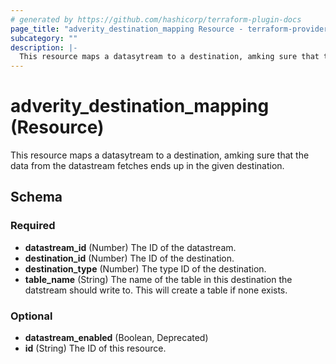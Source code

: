 ```yaml
---
# generated by https://github.com/hashicorp/terraform-plugin-docs
page_title: "adverity_destination_mapping Resource - terraform-provider-adverity"
subcategory: ""
description: |-
  This resource maps a datasytream to a destination, amking sure that the data from the datastream fetches ends up in the given destination.
---
```


# adverity_destination_mapping (Resource)

This resource maps a datasytream to a destination, amking sure that the data from the datastream fetches ends up in the given destination.



<!-- schema generated by tfplugindocs -->
## Schema

### Required

- **datastream_id** (Number) The ID of the datastream.
- **destination_id** (Number) The ID of the destination.
- **destination_type** (Number) The type ID of the destination.
- **table_name** (String) The name of the table in this destination the datstream should write to. This will create a table if none exists.

### Optional

- **datastream_enabled** (Boolean, Deprecated)
- **id** (String) The ID of this resource.


